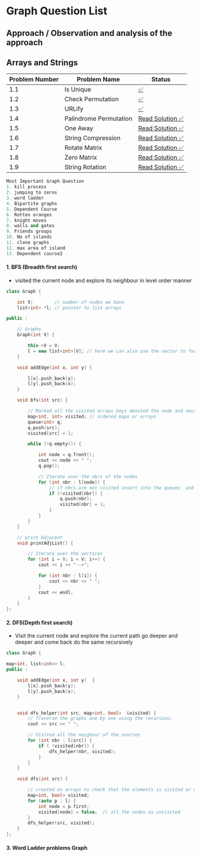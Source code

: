 # Graph Question List

## Approach / Observation and analysis of the approach



## Arrays and Strings
|Problem Number | Problem Name | Status|
|--- | --- | --- |
| 1.1 | Is Unique | [✅](https://quastor.org/cracking-the-coding-interview/arrays-and-strings/is-unique) |
| 1.2 | Check Permutation |  [✅](https://quastor.org/cracking-the-coding-interview/arrays-and-strings/check-permutation) |
1.3 | URLify |  [✅](https://quastor.org/cracking-the-coding-interview/arrays-and-strings/urlify) |
1.4 | Palindrome Permutation |  [Read Solution ✅](https://quastor.org/cracking-the-coding-interview/arrays-and-strings/palindrome-permutation) |
1.5 | One Away | [Read Solution ✅](https://quastor.org/cracking-the-coding-interview/arrays-and-strings/one-away) |
1.6 | String Compression | [Read Solution ✅](https://quastor.org/cracking-the-coding-interview/arrays-and-strings/string-compression) |
1.7 | Rotate Matrix | [Read Solution ✅](https://quastor.org/cracking-the-coding-interview/arrays-and-strings/rotate-matrix) |
1.8 | Zero Matrix | [Read Solution ✅](https://quastor.org/cracking-the-coding-interview/arrays-and-strings/zero-matrix) |
1.9 | String Rotation | [Read Solution ✅](https://quastor.org/cracking-the-coding-interview/arrays-and-strings/string-rotation) |


```cpp
Most Important Graph Question
1. kill process
2. jumping to zeros
3. word ladder
4. Bipartite graphs
5. Dependent Course
6. Rotten oranges
7. knight moves
8. walls and gates
9. Friends groups
10. No of islands
11. clone graphs
12. max area of island
13. Dependent course2
```

#### 1. BFS (Breadth first search)

* visited the current node and explore its neighbour in level order manner
```cpp
class Graph {

    int V;        // number of nodes we have
    list<int> *l; // pointer to list arrays

public :

    // Graphs
    Graph(int V) {

        this->V = V;
        l = new list<int>[V]; // here we can also use the vector to form the arrays
    }

    void addEdge(int x, int y) {

        l[x].push_back(y);
        l[y].push_back(x);
    }

    void bfs(int src) {

        // Marked all the visited arrays keys denoted the node and second will denotes the values
        map<int, int> visited; // ordered maps or arrays
        queue<int> q;
        q.push(src);
        visited[src] = 1;

        while (!q.empty()) {

            int node = q.front();
            cout << node << " ";
            q.pop();

            // Iterate over the nbrs of the nodes
            for (int nbr : l[node]) {
                // if nbrs are not visited insert into the queues  and marks are visited
                if (!visited[nbr]) {
                    q.push(nbr);
                    visited[nbr] = 1;
                }
            }
        }
    }

    // print Adjacent
    void printAdjList() {

        // Iterate over the vertices
        for (int i = 0; i < V; i++) {
            cout << i << "-->";

            for (int nbr : l[i]) {
                cout << nbr << " ";
            }
            cout << endl;
        }
    }
};
```

#### 2. DFS(Depth first search)

* Visit the current node and explore the current path go deeper and deeper and come back do the same recursively

```cpp
class Graph {

map<int, list<int>> l;
public :

    void addEdge(int x, int y)  {
        l[x].push_back(y);
        l[y].push_back(x);
    }


    void dfs_helper(int src, map<int, bool>  &visited) {
        // Traverse the graphs one by one using the recursion;
        cout << src << " ";

        // Visited all the neigbour of the sources
        for (int nbr : l[src]) {
            if ( !visited[nbr]) {
                dfs_helper(nbr, visited);
            }
        }
    }

    void dfs(int src) {

        // created an arrays to check that the elements is visited or not
        map<int, bool> visited;
        for (auto p : l) {
            int node = p.first;
            visited[node] = false;  // all the nodes as unvisited
        }
        dfs_helper(src, visited);
    }
};
```

#### 3. Word Ladder problems Graph 